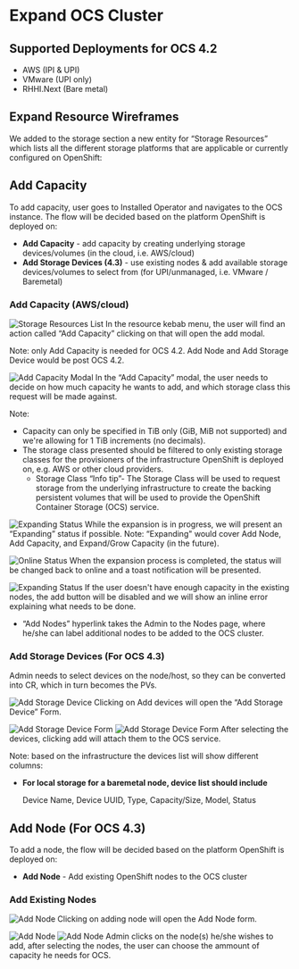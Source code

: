 # Expand OCS Cluster

## Supported Deployments for OCS 4.2

- AWS (IPI & UPI)
- VMware (UPI only)
- RHHI.Next (Bare metal)

## Expand Resource Wireframes 
We added to the storage section a new entity for “Storage Resources” which lists all the different storage platforms that are applicable or currently configured on OpenShift:

## Add Capacity
To add capacity, user goes to Installed Operator and navigates to the OCS instance. The flow will be decided based on the platform OpenShift is deployed on:

- **Add Capacity** - add capacity by creating underlying storage devices/volumes (in the cloud, i.e. AWS/cloud)
- **Add Storage Devices (4.3)** - use existing nodes & add available storage devices/volumes to select from (for UPI/unmanaged, i.e. VMware / Baremetal)

### Add Capacity (AWS/cloud)
![Storage Resources List](img/Expand-Storage-01.png) 
In the resource kebab menu, the user will find an action called “Add Capacity” clicking on that will open the add modal.

Note: only Add Capacity is needed for OCS 4.2. Add Node and Add Storage Device would be post OCS 4.2.

![Add Capacity Modal](img/Expand-Storage-02.png) 
In the “Add Capacity” modal, the user needs to decide on how much capacity he wants to add, and which storage class this request will be made against.

Note: 
- Capacity can only be specified in TiB only (GiB, MiB not supported) and we're allowing for 1 TiB increments (no decimals).
- The storage class presented should be filtered to only existing storage classes for the provisioners of the infrastructure OpenShift is deployed on, e.g. AWS or other cloud providers.
  - Storage Class “Info tip”- The Storage Class will be used to request storage from the underlying infrastructure to create the backing persistent volumes that will be used to provide the OpenShift Container Storage (OCS) service.
  

![Expanding Status](img/Expand-Storage-04.png)
While the expansion is in progress, we will present an “Expanding” status if possible.
Note: “Expanding" would cover Add Node, Add Capacity, and Expand/Grow Capacity (in the future).

![Online Status](img/Expand-Storage-05.png)
When the expansion process is completed, the status will be changed back to online and a toast notification will be presented.

![Expanding Status](img/Expand-Storage-03.png) 
If the user doesn't have enough capacity in the existing nodes, the add button will be disabled and we will show an inline error explaining what needs to be done. 
- “Add Nodes” hyperlink takes the Admin to the Nodes page, where he/she can label additional nodes to be added to the OCS cluster.

### Add Storage Devices (For OCS 4.3)

Admin needs to select devices on the node/host, so they can be converted into CR, which in turn becomes the PVs.

![Add Storage Device](img/Expand-Storage-14.png)
Clicking on Add devices will open the “Add Storage Device” Form. 

![Add Storage Device Form](img/Expand-Storage-15.png)
![Add Storage Device Form](img/Expand-Storage-16.png)
After selecting the devices, clicking add will attach them to the OCS service. 

Note: based on the infrastructure the devices list will show different columns: 

- **For local storage for a baremetal node, device list should include** 
    
    Device Name, Device UUID, Type, Capacity/Size, Model, Status


## Add Node (For OCS 4.3)
To add a node, the flow will be decided based on the platform OpenShift is deployed on:

- **Add Node** - Add existing OpenShift nodes to the OCS cluster 


### Add Existing Nodes
![Add Node](img/Expand-Storage-07.png)
Clicking on adding node will open the Add Node form. 

![Add Node](img/Expand-Storage-08.png)
![Add Node](img/Expand-Storage-09.png)
Admin clicks on the node(s) he/she wishes to add, after selecting the nodes, the user can choose the ammount of capacity he needs for OCS.  



